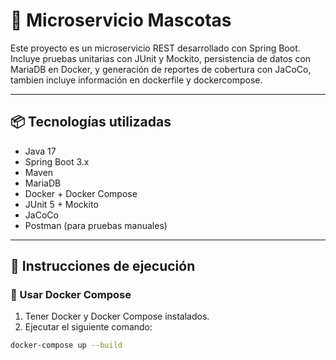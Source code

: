 # 🐾 Microservicio Mascotas

Este proyecto es un microservicio REST desarrollado con Spring Boot. Incluye pruebas unitarias con JUnit y Mockito, persistencia de datos con MariaDB en Docker, y generación de reportes de cobertura con JaCoCo,  tambien incluye información en dockerfile y dockercompose.

---

## 📦 Tecnologías utilizadas

- Java 17
- Spring Boot 3.x
- Maven
- MariaDB
- Docker + Docker Compose
- JUnit 5 + Mockito
- JaCoCo
- Postman (para pruebas manuales)

---

## 🚀 Instrucciones de ejecución

### 🐳 Usar Docker Compose

1. Tener Docker y Docker Compose instalados.
2. Ejecutar el siguiente comando:

```bash
docker-compose up --build
